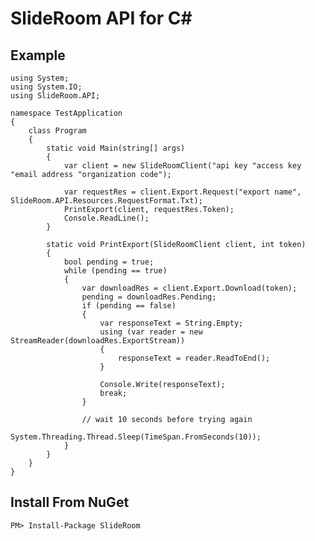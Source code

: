# SlideRoom API for C\# 

## Example

    using System;
    using System.IO;
    using SlideRoom.API;

    namespace TestApplication
    {
        class Program
        {
            static void Main(string[] args)
            {
                var client = new SlideRoomClient("api key "access key "email address "organization code");

                var requestRes = client.Export.Request("export name", SlideRoom.API.Resources.RequestFormat.Txt);
                PrintExport(client, requestRes.Token);
                Console.ReadLine();
            }

            static void PrintExport(SlideRoomClient client, int token)
            {
                bool pending = true;
                while (pending == true)
                {
                    var downloadRes = client.Export.Download(token);
                    pending = downloadRes.Pending;
                    if (pending == false)
                    {
                        var responseText = String.Empty;
                        using (var reader = new StreamReader(downloadRes.ExportStream))
                        {
                            responseText = reader.ReadToEnd();
                        }

                        Console.Write(responseText);
                        break;
                    }

                    // wait 10 seconds before trying again
                    System.Threading.Thread.Sleep(TimeSpan.FromSeconds(10));
                }
            }
        }
    }

## Install From NuGet

    PM> Install-Package SlideRoom

